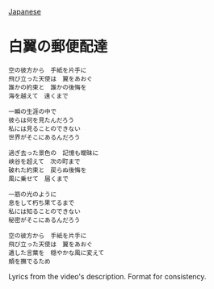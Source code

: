 [Japanese](https://lyricstranslate.com/en/asyu-haku-tsubasa-no-yubin-hai-lyrics)
# 白翼の郵便配達
```
空の彼方から　手紙を片手に
飛び立った天使は　翼をあおぐ
誰かの約束と　誰かの後悔を
海を越えて　遠くまで

一瞬の生涯の中で
彼らは何を見たんだろう
私には見ることのできない
世界がそこにあるんだろう

過ぎ去った景色の　記憶も曖昧に
峡谷を超えて　次の町まで
破れた約束と　戻らぬ後悔を
風に乗せて　届くまで

一筋の光のように
息をして朽ち果てるまで
私には知ることのできない
秘密がそこにあるんだろう

空の彼方から　手紙を片手に
飛び立った天使は　翼をあおぐ
遺した言葉を　穏やかな風に変えて
頬を撫でるため
```

Lyrics from the video's description. Format for consistency.